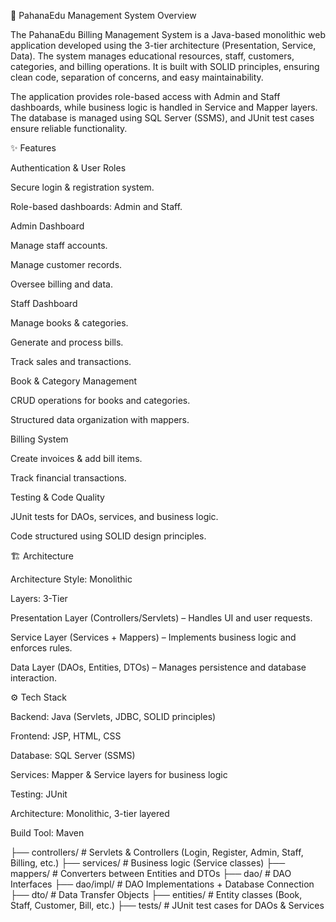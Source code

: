 📘 PahanaEdu Management System
Overview

The PahanaEdu Billing Management System is a Java-based monolithic web application developed using the 3-tier architecture (Presentation, Service, Data).
The system manages educational resources, staff, customers, categories, and billing operations.
It is built with SOLID principles, ensuring clean code, separation of concerns, and easy maintainability.

The application provides role-based access with Admin and Staff dashboards, while business logic is handled in Service and Mapper layers. The database is managed using SQL Server (SSMS), and JUnit test cases ensure reliable functionality.

✨ Features

Authentication & User Roles

Secure login & registration system.

Role-based dashboards: Admin and Staff.

Admin Dashboard

Manage staff accounts.

Manage customer records.

Oversee billing and data.

Staff Dashboard

Manage books & categories.

Generate and process bills.

Track sales and transactions.

Book & Category Management

CRUD operations for books and categories.

Structured data organization with mappers.

Billing System

Create invoices & add bill items.

Track financial transactions.

Testing & Code Quality

JUnit tests for DAOs, services, and business logic.

Code structured using SOLID design principles.

🏗️ Architecture

Architecture Style: Monolithic

Layers: 3-Tier

Presentation Layer (Controllers/Servlets) – Handles UI and user requests.

Service Layer (Services + Mappers) – Implements business logic and enforces rules.

Data Layer (DAOs, Entities, DTOs) – Manages persistence and database interaction.

⚙️ Tech Stack

Backend: Java (Servlets, JDBC, SOLID principles)

Frontend: JSP, HTML, CSS

Database: SQL Server (SSMS)

Services: Mapper & Service layers for business logic

Testing: JUnit

Architecture: Monolithic, 3-tier layered

Build Tool: Maven


 ├── controllers/       # Servlets & Controllers (Login, Register, Admin, Staff, Billing, etc.)
 ├── services/          # Business logic (Service classes)
 ├── mappers/           # Converters between Entities and DTOs
 ├── dao/               # DAO Interfaces
 ├── dao/impl/          # DAO Implementations + Database Connection
 ├── dto/               # Data Transfer Objects
 ├── entities/          # Entity classes (Book, Staff, Customer, Bill, etc.)
 ├── tests/             # JUnit test cases for DAOs & Services
